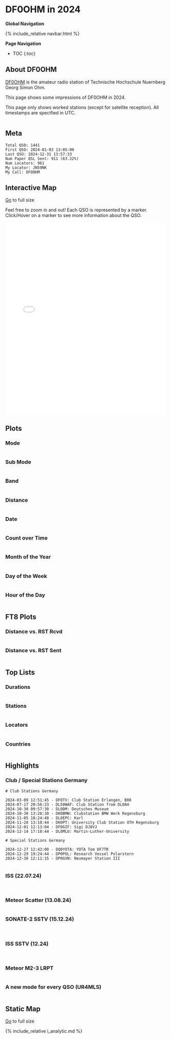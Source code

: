 # DF0OHM in 2024

**Global Navigation**

{% include_relative navbar.html %}

**Page Navigation**

* TOC
{:toc}

## About DF0OHM

[DF0OHM](https://www.qrz.com/db/DF0OHM) is the amateur radio station of Technische Hochschule Nuernberg Georg Simon Ohm.

This page shows some impressions of DF0OHM in 2024.

This page only shows worked stations (except for satellite reception). All timestamps are specified in UTC.

<img src="images/ants5LPDA8.jpeg" style="max-height: 200px" alt="">

## Meta

```
Total QSO: 1441
First QSO: 2024-01-03 13:05:00
Last QSO: 2024-12-31 13:57:33
Num Paper QSL Sent: 911 (63.22%)
Num Locators: 961
My Locator: JN59NK
My Call: DF0OHM
```

## Interactive Map

<a href="df0ohm-2024/qso_map.html">Go</a> to full size<br />

Feel free to zoom in and out! Each QSO is represented by a marker. Click/Hover on a marker to see more information about the QSO.

<iframe src="df0ohm-2024/qso_map.html" width="100%" height="600" frameborder="0"></iframe>

## Plots

### Mode

<img src="df0ohm-2024/qso_modes.png" style="max-width: 100%; max-height: 500px" alt="">

### Sub Mode

<img src="df0ohm-2024/qso_sub_modes.png" style="max-width: 100%; max-height: 500px" alt="">

### Band

<img src="df0ohm-2024/qso_bands.png" style="max-width: 100%; max-height: 500px" alt="">

### Distance

<img src="df0ohm-2024/qso_distance.png" style="max-width: 100%; max-height: 500px" alt="">

### Date

<img src="df0ohm-2024/qso_per_date.png" style="max-width: 100%; max-height: 500px" alt="">

### Count over Time

<img src="df0ohm-2024/qso_count_over_time.png" style="max-width: 100%; max-height: 500px" alt="">

### Month of the Year

<img src="df0ohm-2024/qso_per_month_of_year.png" style="max-width: 100%; max-height: 500px" alt="">

### Day of the Week

<img src="df0ohm-2024/qso_per_day_of_week.png" style="max-width: 100%; max-height: 500px" alt="">

### Hour of the Day

<img src="df0ohm-2024/qso_per_hour_of_day.png" style="max-width: 100%; max-height: 500px" alt="">

## FT8 Plots

### Distance vs. RST Rcvd

<img src="df0ohm-2024/ft8_distance_vs_rst_rcvd.png" style="max-width: 100%; max-height: 500px" alt="">

### Distance vs. RST Sent

<img src="df0ohm-2024/ft8_distance_vs_rst_sent.png" style="max-width: 100%; max-height: 500px" alt="">

## Top Lists

### Durations

<img src="df0ohm-2024/stats_top_longest_qso.png" style="max-width: 100%; max-height: 500px" alt="">

### Stations

<img src="df0ohm-2024/stats_top_stations.png" style="max-width: 100%; max-height: 500px" alt="">

### Locators

<img src="df0ohm-2024/stats_top_locators.png" style="max-width: 100%; max-height: 500px" alt="">

### Countries

<img src="df0ohm-2024/stats_top_countries.png" style="max-width: 100%; max-height: 500px" alt="">

## Highlights

### Club / Special Stations Germany

```
# Club Stations Germany

2024-03-09 12:51:45 - DF0TV: Club Station Erlangen, B08
2024-07-17 20:56:23 - DL50WAF: Club Station from DL0AH
2024-10-30 09:57:30 - DL0DM: Deutsches Museum
2024-10-30 13:28:30 - DK0BMW: Clubstation BMW Werk Regensburg
2024-11-05 18:24:48 - DL0EPC: Karl
2024-11-28 13:10:44 - DK0PT: University Club Station OTH Regensburg
2024-12-01 12:13:04 - DF0GIF: Sigi DJ8VJ
2024-12-14 17:18:44 - DL0MLU: Martin-Luther-University

# Special Stations Germany

2024-12-27 12:42:00 - DQ0YOTA: YOTA Tom DF7TR
2024-12-29 19:24:44 - DP0POL: Research Vessel Polarstern
2024-12-30 12:11:15 - DP0GVN: Neumayer Station III 
```

<img src="df0ohm-2024/highlights/dp0.png" style="max-height:150px" alt="">

### ISS (22.07.24)

<img src="df0ohm-2024/highlights/iss_meta.png" style="max-height:200px" alt="">
<img src="df0ohm-2024/highlights/iss_qsl.jpg" style="max-height:200px"  alt="">

### Meteor Scatter (13.08.24)

<img src="df0ohm-2024/highlights/meteor_scatter.png" style="max-width: 100%; max-height: 500px" alt="">

### SONATE-2 SSTV (15.12.24)

<img src="df0ohm-2024/highlights/sonate_01.png" style="max-width: 100%; max-height: 500px" alt="">
<img src="df0ohm-2024/highlights/sonate_02.png" style="max-width: 100%; max-height: 500px" alt="">

### ISS SSTV (12.24)

<img src="df0ohm-2024/highlights/iss_24-12-30.jpg" style="max-width: 100%; max-height: 250px" alt="">
<img src="df0ohm-2024/highlights/iss_24-12-31.jpg" style="max-width: 100%; max-height: 250px" alt="">

### Meteor M2-3 LRPT

<img src="df0ohm-2024/highlights/meteor_m2_3.png" style="max-width: 100%; max-height: 300px" alt="">

### A new mode for every QSO (UR4MLS)

<img src="df0ohm-2024/highlights/ur4mls.png" style="max-width: 100%; max-height: 600px" alt="">

## Static Map

<a href="df0ohm-2024/qso_map.png">Go</a> to full size<br />
<img src="df0ohm-2024/qso_map.png" style="max-width: 80%; max-height: 500px" alt="">

{% include_relative i_analytic.md %}
